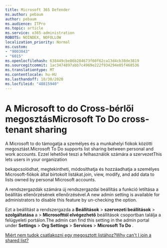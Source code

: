 ```yaml
---
title: Microsoft 365 Defender
ms.author: pebaum
author: pebaum
ms.audience: ITPro
ms.topic: article
ms.service: o365-administration
ROBOTS: NOINDEX, NOFOLLOW
localization_priority: Normal
ms.custom:
- "9003043"
- "6015"
ms.openlocfilehash: 638449cbe86b284673f60f62ca13d4cb38de3819
ms.sourcegitcommit: 1ac3474897abb7c4969e222f934294e05f468536
ms.translationtype: MT
ms.contentlocale: hu-HU
ms.lasthandoff: 10/30/2020
ms.locfileid: "48815940"
---
```

# <a name="microsoft-to-do-cross-tenant-sharing"></a><span data-ttu-id="1a2db-102">A Microsoft to do Cross-bérlői megosztás</span><span class="sxs-lookup"><span data-stu-id="1a2db-102">Microsoft To Do cross-tenant sharing</span></span>

<span data-ttu-id="1a2db-103">A Microsoft to do támogatja a személyes és a munkahelyi fiókok közötti megosztást.</span><span class="sxs-lookup"><span data-stu-id="1a2db-103">Microsoft To Do supports list sharing between personal and work accounts.</span></span> <span data-ttu-id="1a2db-104">Ezzel lehetővé teszi a felhasználók számára a szervezet</span><span class="sxs-lookup"><span data-stu-id="1a2db-104">This lets users in your organization</span></span>

<span data-ttu-id="1a2db-105">bekapcsolódhat, megtekintheti, módosíthatja és hozzáadhatja a személyes Microsoft-fiókok által birtokolt listákat.</span><span class="sxs-lookup"><span data-stu-id="1a2db-105">join, view, modify, and add data to lists owned by personal Microsoft accounts.</span></span>

<span data-ttu-id="1a2db-106">A rendszergazdák számára új rendszergazdai beállítás a funkció letiltása a beállítás ellenőrzésének ellenőrzésével.</span><span class="sxs-lookup"><span data-stu-id="1a2db-106">A new admin setting is available for administrators to disable this feature by un-checking the option.</span></span>

<span data-ttu-id="1a2db-107">Ezt a beállítást a rendszergazda a **Beállítások**  >  **szervezeti beállítások**  >  **szolgáltatása** a  >  **Microsofttól elvégezhető** beállítások csoportban találja a felügyeleti portálon.</span><span class="sxs-lookup"><span data-stu-id="1a2db-107">The admin can find this setting in the admin portal under **Settings** > **Org Settings** > **Services** > **Microsoft To Do** .</span></span>  

[<span data-ttu-id="1a2db-108">Miért nem tudok csatlakozni egy megosztott listához?</span><span class="sxs-lookup"><span data-stu-id="1a2db-108">Why can't I join a shared list?</span></span>](https://support.microsoft.com/office/why-can-t-i-join-a-shared-list-3a6195de-e3a8-437a-b562-7c8c011dc574?ui=en-us&rs=en-us&ad=us)